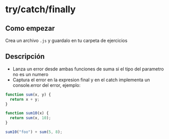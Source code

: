 # try/catch/finally

## Como empezar

Crea un archivo `.js` y guardalo en tu carpeta de ejercicios

## Descripción

- Lanza un error desde ambas funciones de suma si el tipo del parametro no es un numero
- Captura el error en la expresion final y en el catch implementa un console.error del error, ejemplo:

```js
function sum(x, y) {
  return x + y;
}

function sum10(x) {
  return sum(x, 10);
}

sum10("foo") + sum(5, 8);
```
